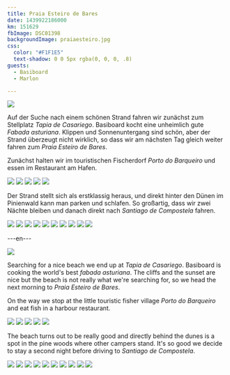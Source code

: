 ```yaml
---
title: Praia Esteiro de Bares
date: 1439922186000
km: 151629
fbImage: DSC01398
backgroundImage: praiaesteiro.jpg
css:
  color: "#F1F1E5"
  text-shadow: 0 0 5px rgba(0, 0, 0, .8)
guests:
  - Basiboard
  - Marlon

---
```


![](DSC01398)

Auf der Suche nach einem schönen Strand fahren wir zunächst zum Stellplatz *Tapia de Casariego*. Basiboard kocht eine unheimlich gute *Fabada asturiana*. Klippen und Sonnenuntergang sind schön, aber der Strand überzeugt nicht wirklich, so dass wir am nächsten Tag gleich weiter fahren zum *Praia Esteiro de Bares*.

Zunächst halten wir im touristischen Fischerdorf *Porto do Barqueiro* und essen im Restaurant am Hafen.

![](DSC01406)
![](DSC01411)
![](DSC01413)
![](DSC01414)
![](DSC01415)

Der Strand stellt sich als erstklassig heraus, und direkt hinter den Dünen im Pinienwald kann man parken und schlafen. So großartig, dass wir zwei Nächte bleiben und danach direkt nach *Santiago de Compostela* fahren.

![](DSC01423)
![](DSC01424)
![](DSC01425)
![](DSC01431)
![](IMG_9819)
![](IMG_9824)
![](IMG_9828)
![](IMG_9833)
![](IMG_9861)
![](DSC01433)

---en---

![](DSC01398)

Searching for a nice beach we end up at *Tapia de Casariego*. Basiboard is cooking the world's best *fabada asturiana*. The cliffs and the sunset are nice but the beach is not really what we're searching for, so we head the next morning to *Praia Esteiro de Bares*.

On the way we stop at the little touristic fisher village *Porto do Barqueiro* and eat fish in a harbour restaurant.

![](DSC01406)
![](DSC01411)
![](DSC01413)
![](DSC01414)
![](DSC01415)

The beach turns out to be really good and directly behind the dunes is a spot in the pine woods where other campers stand. It's so good we decide to stay a second night before driving to *Santiago de Compostela*.

![](DSC01423)
![](DSC01424)
![](DSC01425)
![](DSC01431)
![](IMG_9819)
![](IMG_9824)
![](IMG_9828)
![](IMG_9833)
![](IMG_9861)
![](DSC01433)
